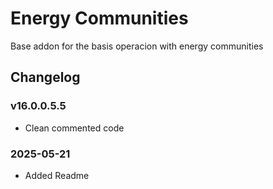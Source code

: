 # Energy Communities

Base addon for the basis operacion with energy communities

## Changelog

### v16.0.0.5.5

- Clean commented code

### 2025-05-21

- Added Readme
